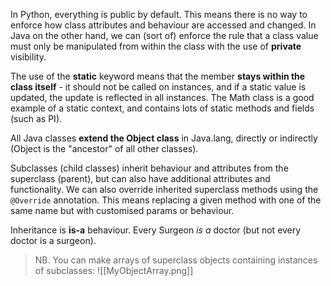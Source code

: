 In Python, everything is public by default. This means there is no way to enforce how class attributes and behaviour are accessed and changed. In Java on the other hand, we can (sort of) enforce the rule that a class value must only be manipulated from within the class with the use of **private** visibility.

The use of the **static** keyword means that the member **stays within the class itself** - it should not be called on instances, and if a static value is updated, the update is reflected in all instances. The Math class is a good example of a static context, and contains lots of static methods and fields (such as PI).

All Java classes **extend the Object class** in Java.lang, directly or indirectly (Object is the "ancestor" of all other classes).

Subclasses (child classes) inherit behaviour and attributes from the superclass (parent), but can also have additional attributes and functionality. We can also override inherited superclass methods using the `@Override` annotation. This means replacing a given method with one of the same name but with customised params or behaviour.

Inheritance is **is-a** behaviour. Every Surgeon *is a* doctor (but not every doctor is a surgeon).

>NB. You can make arrays of superclass objects containing instances of subclasses:
>![[MyObjectArray.png]]